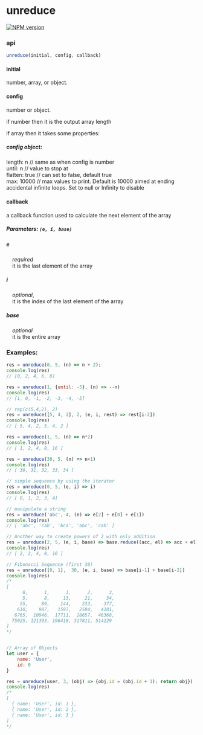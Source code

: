 # unreduce  
[![NPM version](https://img.shields.io/npm/v/npm-install-global.svg?style=flat)](https://www.npmjs.com/package/unreduce)

### api

```javascript
unreduce(initial, config, callback)
```

#### initial

number, array, or object.

#### config

number or object.

if number then it is the output array length

if array then it takes some properties:

##### config object: 
length: n  // same as when config is number  
until: n  // value to stop at  
flatten: true   // can set to false, default true  
max: 10000 // max values to print. Default is 10000 aimed at ending accidental infinite loops. Set to null or Infinity to disable


#### callback

a callback function used to calculate the next element of the array

##### Parameters: `(e, i, base)`

##### e  
&nbsp;&nbsp;&nbsp;&nbsp;*required*  
&nbsp;&nbsp;&nbsp;&nbsp;it is the last element of the array  
  
##### i  
&nbsp;&nbsp;&nbsp;&nbsp;*optional*,  
&nbsp;&nbsp;&nbsp;&nbsp;it is the index of the last element of the array  

##### base  
&nbsp;&nbsp;&nbsp;&nbsp;*optional*  
&nbsp;&nbsp;&nbsp;&nbsp;it is the entire array
  
  
### Examples:  
```javascript
res = unreduce(0, 5, (n) => n + 2);
console.log(res)
// [0, 2, 4, 6, 8]

res = unreduce(1, {until: -5}, (n) => --n)
console.log(res)
// [1, 0, -1, -2, -3, -4, -5]

// rep(c(5,4,2), 2)
res = unreduce([5, 4, 2], 2, (e, i, rest) => rest[i-2])
console.log(res)
// [ 5, 4, 2, 5, 4, 2 ]

res = unreduce(1, 5, (n) => n*2)
console.log(res)
// [ 1, 2, 4, 8, 16 ]

res = unreduce(30, 5, (n) => n+1)
console.log(res)
// [ 30, 31, 32, 33, 34 ]

// simple sequence by using the iterator
res = unreduce(0, 5, (e, i) => i)
console.log(res)
// [ 0, 1, 2, 3, 4]

// manipulate a string
res = unreduce('abc', 4, (e) => e[2] + e[0] + e[1])
console.log(res)
// [ 'abc', 'cab', 'bca', 'abc', 'cab' ]

// Another way to create powers of 2 with only addition
res = unreduce(2, 5, (e, i, base) => base.reduce((acc, el) => acc + el))
console.log(res)
// [ 2, 2, 4, 8, 16 ]

// Fibonacci Sequence (first 30)
res = unreduce([0, 1],  30, (e, i, base) => base[i-1] + base[i-2])
console.log(res)
/*
[
      0,      1,      1,      2,      3,
      5,      8,     13,     21,     34,
     55,     89,    144,    233,    377,
    610,    987,   1597,   2584,   4181,
   6765,  10946,  17711,  28657,  46368,
  75025, 121393, 196418, 317811, 514229
]
*/


// Array of Objects
let user = {
    name: 'User',
    id: 0
}

res = unreduce(user, 3, (obj) => {obj.id = (obj.id + 1); return obj}) 
console.log(res)
/*
[
  { name: 'User', id: 1 },
  { name: 'User', id: 2 },
  { name: 'User', id: 3 }
]
*/
```

